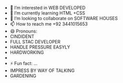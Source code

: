 
- 👀 I’m interested in WEB DEVELOPED
- 🌱 I’m currently learning HTML +CSS
- 💞️ I’m looking to collaborate on  SOFTWARE HOUSES
- 📫 How to reach me +92 3441015653
- 😄 Pronouns:
- CINDIDENT
- FULL STAC DEVELOPER
- HANDLE PRESSURE EASYLY
- HARDWORKING
- 
- ⚡ Fun fact: ...
- IMPRESS BY WAY OF TALKING
- GARDENING

<!---
MIANSUFI/MIANSUFI is a ✨ special ✨ repository because its `README.md` (this file) appears on your GitHub profile.
You can click the Preview link to take a look at your changes.
--->
